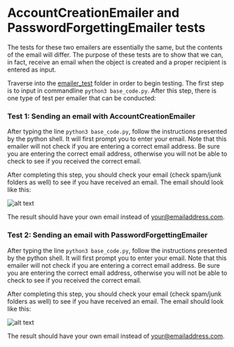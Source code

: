 # AccountCreationEmailer and PasswordForgettingEmailer tests

The tests for these two emailers are essentially the same, but the contents of the email will differ. The purpose of these tests are to show that we can, in fact, receive an email when the object is created and a proper recipient is entered as input.

Traverse into the [emailer_test](.) folder in order to begin testing. The first step is to input in commandline `python3 base_code.py`. After this step, there is one type of test per emailer that can be conducted:

### Test 1: Sending an email with AccountCreationEmailer

After typing the line `python3 base_code.py`, follow the instructions presented by the python shell. It will first prompt you to enter your email. Note that this emailer will not check if you are entering a correct email address. Be sure you are entering the correct email address, otherwise you will not be able to check to see if you received the correct email.

After completing this step, you should check your email (check spam/junk folders as well) to see if you have received an email.
The email should look like this:

![alt text](https://github.com/CSCC01/Team10/blob/master/src/tests/emailer_test/pics/email_verification.png)

The result should have your own email instead of your@emailaddress.com.

### Test 2: Sending an email with PasswordForgettingEmailer

After typing the line `python3 base_code.py`, follow the instructions presented by the python shell. It will first prompt you to enter your email. Note that this emailer will not check if you are entering a correct email address. Be sure you are entering the correct email address, otherwise you will not be able to check to see if you received the correct email.

After completing this step, you should check your email (check spam/junk folders as well) to see if you have received an email.
The email should look like this:

![alt text](https://github.com/CSCC01/Team10/blob/master/src/tests/emailer_test/pics/forgotten_password.png)

The result should have your own email instead of your@emailaddress.com.
